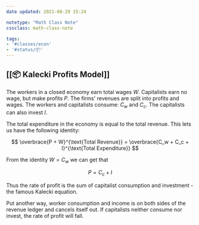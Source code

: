 ```yaml
---
date updated: 2021-08-29 15:24

notetype: "Math Class Note"
cssclass: math-class-note

tags: 
- '#classes/econ'
- '#status/📦'
---
```


## [[📦 Kalecki Profits Model]]

The workers in a closed economy earn total wages $W$. Capitalists earn no wage, but make profits $P$. The firms' revenues are split into profits and wages. The workers and capitalists consume: $C_w$ and $C_c$. The capitalists can also invest $I$. 

The total expenditure in the economy is equal to the total revenue. This lets us have the following identity:

$$ \overbrace{P + W}^{\text{Total Revenue}} = \overbrace{C_w + C_c + I}^{\text{Total Expenditure}} $$

From the identity $W = C_w$ we can get that 

$$ P = C_c + I$$

Thus the rate of profit is the sum of capitalist consumption and investment - the famous Kalecki equation. 

Put another way, worker consumption and income is on both sides of the revenue ledger and cancels itself out. If capitalists neither consume nor invest, the rate of profit will fall. 

